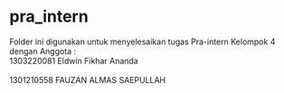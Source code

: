# pra_intern
Folder ini digunakan untuk menyelesaikan tugas Pra-intern Kelompok 4
dengan Anggota :
<br>
1303220081	Eldwin Fikhar Ananda
</br><br>
1301210558	FAUZAN ALMAS SAEPULLAH
</br>
